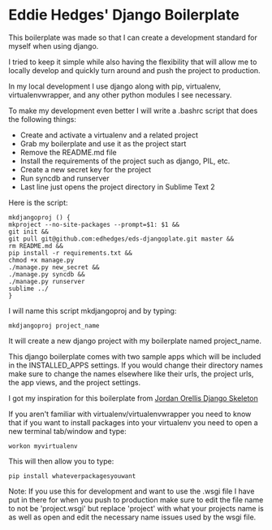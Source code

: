 Eddie Hedges' Django Boilerplate
=========

This boilerplate was made so that I can create a development standard for myself when using django. 

I tried to keep it simple while also having the flexibility that will allow me to locally develop and quickly turn around and push the project to production.

In my local development I use django along with pip, virtualenv, virtualenvwrapper, and any other python modules I see necessary.

To make my development even better I will write a .bashrc script that does the following things:

  - Create and activate a virtualenv and a related project 
  - Grab my boilerplate and use it as the project start
  - Remove the README.md file
  - Install the requirements of the project such as django, PIL, etc.
  - Create a new secret key for the project
  - Run syncdb and runserver
  - Last line just opens the project directory in Sublime Text 2

Here is the script:

	mkdjangoproj () {
	mkproject --no-site-packages --prompt=$1: $1 &&
	git init &&
	git pull git@github.com:edhedges/eds-djangoplate.git master &&
	rm README.md &&
	pip install -r requirements.txt &&
	chmod +x manage.py
	./manage.py new_secret &&
	./manage.py syncdb &&
	./manage.py runserver
	sublime ../
	}

I will name this script mkdjangoproj and by typing:
    
    mkdjangoproj project_name

It will create a new django project with my boilerplate named project_name.

This django boilerplate comes with two sample apps which will be included in the INSTALLED_APPS settings. If you would change their directory names make sure to change the names elsewhere like their urls, the project urls, the app views, and the project settings.

I got my inspiration for this boilerplate from [Jordan Orellis Django Skeleton](https://github.com/jordanorelli/Django-Skeleton)

If you aren't familiar with virtualenv/virtualenvwrapper you need to know that if you want to install packages into your virtualenv you need to open a new terminal tab/window and type:
	
	workon myvirtualenv

This will then allow you to type:

	pip install whateverpackagesyouwant

Note: If you use this for development and want to use the .wsgi file I have put in there for when you push to production make sure to edit the file name to not be 'project.wsgi' but replace 'project' with what your projects name is as well as open and edit the necessary name issues used by the wsgi file.